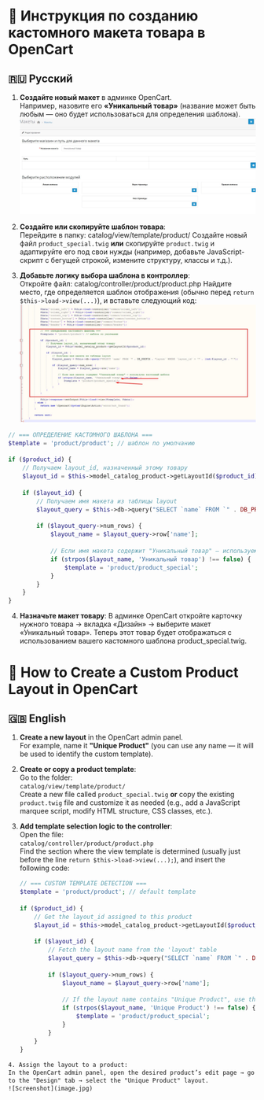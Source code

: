 # 📌 Инструкция по созданию кастомного макета товара в OpenCart

## 🇷🇺 Русский

1. **Создайте новый макет** в админке OpenCart.  
   Например, назовите его **«Уникальный товар»** (название может быть любым — оно будет использоваться для определения шаблона).
   ![Screenshot](maket.jpg) 

3. **Создайте или скопируйте шаблон товара**:  
   Перейдите в папку:  catalog/view/template/product/
   Создайте новый файл `product_special.twig` **или** скопируйте `product.twig` и адаптируйте его под свои нужды (например, добавьте JavaScript-скрипт с бегущей строкой, измените структуру, классы и т.д.).

4. **Добавьте логику выбора шаблона в контроллер**:  
Откройте файл: catalog/controller/product/product.php
Найдите место, где определяется шаблон отображения (обычно перед `return $this->load->view(...)`), и вставьте следующий код:
![Screenshot](code.jpg) 

```php
// === ОПРЕДЕЛЕНИЕ КАСТОМНОГО ШАБЛОНА ===
$template = 'product/product'; // шаблон по умолчанию

if ($product_id) {
    // Получаем layout_id, назначенный этому товару
    $layout_id = $this->model_catalog_product->getLayoutId($product_id);

    if ($layout_id) {
        // Получаем имя макета из таблицы layout
        $layout_query = $this->db->query("SELECT `name` FROM `" . DB_PREFIX . "layout` WHERE `layout_id` = '" . (int)$layout_id . "'");

        if ($layout_query->num_rows) {
            $layout_name = $layout_query->row['name'];

            // Если имя макета содержит "Уникальный товар" — используем кастомный шаблон
            if (strpos($layout_name, 'Уникальный товар') !== false) {
                $template = 'product/product_special';
            }
        }
    }
}
```
4. **Назначьте макет товару**:
В админке OpenCart откройте карточку нужного товара → вкладка «Дизайн» → выберите макет «Уникальный товар».
Теперь этот товар будет отображаться с использованием вашего кастомного шаблона product_special.twig.

# 📌 How to Create a Custom Product Layout in OpenCart

## 🇬🇧 English

1. **Create a new layout** in the OpenCart admin panel.  
   For example, name it **"Unique Product"** (you can use any name — it will be used to identify the custom template).

2. **Create or copy a product template**:  
   Go to the folder:  
   ``catalog/view/template/product/``  
   Create a new file called ``product_special.twig`` **or** copy the existing ``product.twig`` file and customize it as needed (e.g., add a JavaScript marquee script, modify HTML structure, CSS classes, etc.).

3. **Add template selection logic to the controller**:  
   Open the file:  
   ``catalog/controller/product/product.php``  
   Find the section where the view template is determined (usually just before the line ``return $this->load->view(...);``), and insert the following code:

   ```php
   // === CUSTOM TEMPLATE DETECTION ===
   $template = 'product/product'; // default template

   if ($product_id) {
       // Get the layout_id assigned to this product
       $layout_id = $this->model_catalog_product->getLayoutId($product_id);

       if ($layout_id) {
           // Fetch the layout name from the 'layout' table
           $layout_query = $this->db->query("SELECT `name` FROM `" . DB_PREFIX . "layout` WHERE `layout_id` = '" . (int)$layout_id . "'");

           if ($layout_query->num_rows) {
               $layout_name = $layout_query->row['name'];

               // If the layout name contains "Unique Product", use the custom template
               if (strpos($layout_name, 'Unique Product') !== false) {
                   $template = 'product/product_special';
               }
           }
       }
   }
```
4. Assign the layout to a product:
In the OpenCart admin panel, open the desired product’s edit page → go to the "Design" tab → select the "Unique Product" layout.
![Screenshot](image.jpg) 
